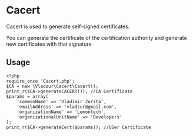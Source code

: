 # Cacert
Cacert is used to generate self-signed certificates.

You can generate the certificate of the certification authority and generate new certificates with that signature

## Usage

    <?php
    require_once 'Cacert.php';
    $CA = new \Vladzur\Cacert\Cacert();
    print_r($CA->generateCACERT()); //CA Certificate
    $params = array(
        'commonName' => 'Vladimir Zurita',
        'emailAddress' => 'vladzur@gmail.com',
        'organizationName' => 'Lemontech',
        'organizationalUnitName' => 'Developers'
    );
    print_r($CA->generateCert($params)); //USer Certificate